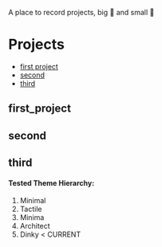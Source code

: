 A place to record projects, big 🚀 and small 🔋

# Projects
* [first project](#first_project)
* [second](#second)
* [third](#third)

## first_project

## second

## third



#### Tested Theme Hierarchy:
1. Minimal
2. Tactile
3. Minima
4. Architect
5. Dinky < CURRENT


